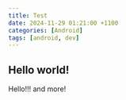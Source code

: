 ```yaml
---
title: Test
date: 2024-11-29 01:21:00 +1100
categories: [Android]
tags: [android, dev]
---
```

## Hello world!
Hello!!!
and more!